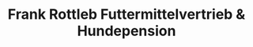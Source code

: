 ---
title: "Frank Rottleb Futtermittelvertrieb & Hundepension"
url: /hassleben/frank-rottleb-futtermittelvertrieb-und-hundepension/
shop: Tiersalon
---